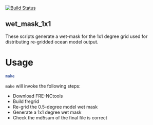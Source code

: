 [![Build Status](https://travis-ci.org/adcroft/wet_mask_1x1.svg?branch=master)](https://travis-ci.org/adcroft/wet_mask_1x1)

## wet_mask_1x1

These scripts generate a wet-mask for the 1x1 degree grid used for distributing re-gridded ocean model output.

# Usage

```bash
make
```

`make` will invoke the following steps:
 - Download FRE-NCtools
 - Build fregrid
 - Re-grid the 0.5-degree model wet mask
 - Generate a 1x1 degree wet mask
 - Check the md5sum of the final file is correct
